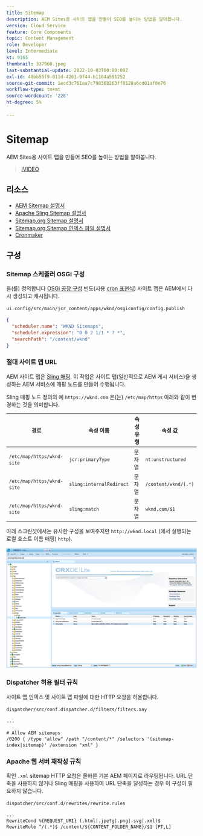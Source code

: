 ```yaml
---
title: Sitemap
description: AEM Sites용 사이트 맵을 만들어 SEO를 높이는 방법을 알아봅니다.
version: Cloud Service
feature: Core Components
topic: Content Management
role: Developer
level: Intermediate
kt: 9165
thumbnail: 337960.jpeg
last-substantial-update: 2022-10-03T00:00:00Z
exl-id: 40bb55f9-011d-4261-9f44-b1104a591252
source-git-commit: 1ecd3c761ea7c79036b263ff8528a6cd01af0e76
workflow-type: tm+mt
source-wordcount: '228'
ht-degree: 5%

---
```


# Sitemap

AEM Sites용 사이트 맵을 만들어 SEO를 높이는 방법을 알아봅니다.

>[!VIDEO](https://video.tv.adobe.com/v/337960/?quality=12&learn=on)

## 리소스

+ [AEM Sitemap 설명서](https://experienceleague.adobe.com/docs/experience-manager-cloud-service/overview/seo-and-url-management.html?lang=en#building-an-xml-sitemap-on-aem)
+ [Apache Sling Sitemap 설명서](https://github.com/apache/sling-org-apache-sling-sitemap#readme)
+ [Sitemap.org Sitemap 설명서](https://www.sitemaps.org/protocol.html)
+ [Sitemap.org Sitemap 인덱스 파일 설명서](https://www.sitemaps.org/protocol.html#index)
+ [Cronmaker](http://www.cronmaker.com/)

## 구성

### Sitemap 스케줄러 OSGi 구성

을(를) 정의합니다 [OSGi 공장 구성](http://localhost:4502/system/console/configMgr/org.apache.sling.sitemap.impl.SitemapScheduler) 빈도(사용 [cron 표현식](http://www.cronmaker.com)) 사이트 맵은 AEM에서 다시 생성되고 캐시됩니다.

`ui.config/src/main/jcr_content/apps/wknd/osgiconfig/config.publish`

```json
{
  "scheduler.name": "WKND Sitemaps",
  "scheduler.expression": "0 0 2 1/1 * ? *",
  "searchPath": "/content/wknd"
}
```

### 절대 사이트 맵 URL

AEM 사이트 맵은 [Sling 매핑](https://sling.apache.org/documentation/the-sling-engine/mappings-for-resource-resolution.html). 이 작업은 사이트 맵(일반적으로 AEM 게시 서비스)을 생성하는 AEM 서비스에 매핑 노드를 만들어 수행됩니다.

Sling 매핑 노드 정의의 예 `https://wknd.com` 은(는) `/etc/map/https` 아래와 같이 변경하는 것을 의미합니다.

| 경로 | 속성 이름 | 속성 유형 | 속성 값 |
|------|----------|---------------|-------|
| `/etc/map/https/wknd-site` | `jcr:primaryType` | 문자열 | `nt:unstructured` |
| `/etc/map/https/wknd-site` | `sling:internalRedirect` | 문자열 | `/content/wknd/(.*)` |
| `/etc/map/https/wknd-site` | `sling:match` | 문자열 | `wknd.com/$1` |

아래 스크린샷에서는 유사한 구성을 보여주지만 `http://wknd.local` (에서 실행되는 로컬 호스트 이름 매핑) `http`).

![Sitemap 절대 URL 구성](../assets/sitemaps/sitemaps-absolute-urls.jpg)


### Dispatcher 허용 필터 규칙

사이트 맵 인덱스 및 사이트 맵 파일에 대한 HTTP 요청을 허용합니다.

`dispatcher/src/conf.dispatcher.d/filters/filters.any`

```
...

# Allow AEM sitemaps
/0200 { /type "allow" /path "/content/*" /selectors '(sitemap-index|sitemap)' /extension "xml" }
```

### Apache 웹 서버 재작성 규칙

확인 `.xml` sitemap HTTP 요청은 올바른 기본 AEM 페이지로 라우팅됩니다. URL 단축을 사용하지 않거나 Sling 매핑을 사용하여 URL 단축을 달성하는 경우 이 구성이 필요하지 않습니다.

`dispatcher/src/conf.d/rewrites/rewrite.rules`

```
...
RewriteCond %{REQUEST_URI} (.html|.jpe?g|.png|.svg|.xml)$
RewriteRule ^/(.*)$ /content/${CONTENT_FOLDER_NAME}/$1 [PT,L]
```
